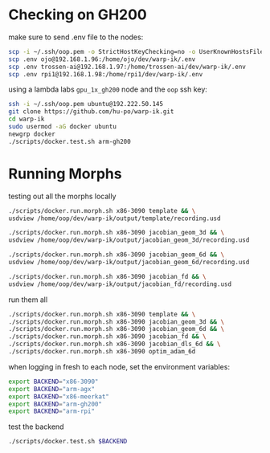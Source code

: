 # Checking on GH200

make sure to send .env file to the nodes:

```bash
scp -i ~/.ssh/oop.pem -o StrictHostKeyChecking=no -o UserKnownHostsFile=/dev/null .env ubuntu@192.222.50.145:/home/ubuntu/warp-ik/.env
scp .env ojo@192.168.1.96:/home/ojo/dev/warp-ik/.env
scp .env trossen-ai@192.168.1.97:/home/trossen-ai/dev/warp-ik/.env
scp .env rpi1@192.168.1.98:/home/rpi1/dev/warp-ik/.env
```

using a lambda labs `gpu_1x_gh200` node and the `oop` ssh key:

```bash
ssh -i ~/.ssh/oop.pem ubuntu@192.222.50.145
git clone https://github.com/hu-po/warp-ik.git
cd warp-ik
sudo usermod -aG docker ubuntu
newgrp docker
./scripts/docker.test.sh arm-gh200
```

# Running Morphs

testing out all the morphs locally

```bash
./scripts/docker.run.morph.sh x86-3090 template && \
usdview /home/oop/dev/warp-ik/output/template/recording.usd
```

```bash
./scripts/docker.run.morph.sh x86-3090 jacobian_geom_3d && \
usdview /home/oop/dev/warp-ik/output/jacobian_geom_3d/recording.usd
```

```bash
./scripts/docker.run.morph.sh x86-3090 jacobian_geom_6d && \
usdview /home/oop/dev/warp-ik/output/jacobian_geom_6d/recording.usd
```

```bash
./scripts/docker.run.morph.sh x86-3090 jacobian_fd && \
usdview /home/oop/dev/warp-ik/output/jacobian_fd/recording.usd
```

run them all

```bash
./scripts/docker.run.morph.sh x86-3090 template && \
./scripts/docker.run.morph.sh x86-3090 jacobian_geom_3d && \
./scripts/docker.run.morph.sh x86-3090 jacobian_geom_6d && \
./scripts/docker.run.morph.sh x86-3090 jacobian_fd && \
./scripts/docker.run.morph.sh x86-3090 jacobian_dls_6d && \
./scripts/docker.run.morph.sh x86-3090 optim_adam_6d
```

when logging in fresh to each node, set the environment variables:

```bash
export BACKEND="x86-3090"
export BACKEND="arm-agx"
export BACKEND="x86-meerkat"
export BACKEND="arm-gh200"
export BACKEND="arm-rpi"
```

test the backend

```bash
./scripts/docker.test.sh $BACKEND
```
